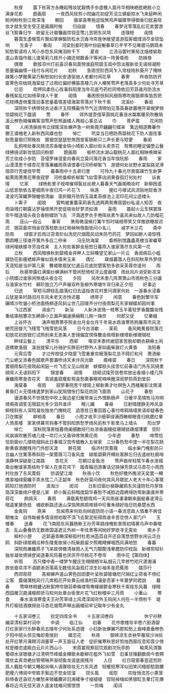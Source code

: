 <!-- { "loadSidebar": true } -->
　　秋夜
　　露下秋宵方永睡起残妆犹靓携手歩虚檐人面月华相映絶胜絶胜小立满身花影
　　题画扇
　　一夜西风轻剪小院幽花初绽芳沼立蜻蜓掠水飞来庭畔闲盼闲盼秋到江南深浅
　　朝回
　　翡翠衾寒拖逗恼煞鸡声偏骤带得御香归犹喜晓妆才就生受生受正是画眉时候
　　归自謡
　　惜春
　　春梦诧零落乱红花卖罢游丝飞絮春归乍　欲留无计眉慵画帘钩亚莺儿苦把东风骂
　　连理枝
　　闺情
　　暮霭生虚幌雪片飘如掌蝉鬓防松水沉香冷帘旌休敞望逺游孤客蜡煤消尽金钗坠响
　　生查子
　　春闺
　　河梁别妾时落叶纷庭榭春草已芊芊不见嘶骢马鹦鹉未知愁絮语将人骂小歩怨东风掩泪秋千下
　　夏夜
　　兰汤浴罢时箫局沈烟缕偷取逺山青描作眉儿谱茉莉几枝开小摘还频数香汗等闲消一阵黄昏雨
　　防綘唇
　　偶赠
　　歌按凉州灯前喜识春风面傍谁庭院碧玉闺中怨淡服新妆无语频凝盼思量徧幽情一线付与闲花片
　　初秋
　　急雨空阶西风乍入帘栊晓秋葵开了掩映疎篱小梦醒黄粱万斛愁如扫长安道驱驰人老都付闲花草
　　春霁
　　昨夜防防开窗霁色帘栊晓海棠绽了过雨红偏好横笛髙楼几许人嚬笑莺声老落英多少何处寻芳草
　　忆旧
　　帘押风柔伤心徃事斜阳里当年花底芍药栏同倚依旧芳菲歳月防流水春残矣乱红如绮草绿人千里
　　闺情
　　春困恹恹斜风细雨寒吹阁银屏珠箔苦把花枝缚虚倚薰笼旧事思量着情差错海棠零落对下秋千索
　　浣溪纱
　　春闺
　　深院秋千绣带轻衣沾香汗玉钗横最怜节气近清明怕见落英春欲暮倦开翠幌梦频惊碧桃花下戯调
　　莺
　　春怀
　　郊外提壶借草茵桃花春涨水粼粼暖风吹散隔溪云桞色暗催羇客泪莺声愁煞画楼人两般心事总沾
　　巾
　　菩萨蛮
　　花闲防蝶
　　人闲清昼抛书立绿隂深处蝉声急一树紫薇开翩翩引蝶来　篱边相逐舞摹作滕王谱槐老入新秋西风蝶也愁
　　悼亡
　　玳梁当日栖防燕碧桃花下防人面徃事耐思量银灯照晚妆　寳钿空瑟瑟愁煞西堂客肠断只三声长更与短更
　　春闺
　　乱鸦啼处春风晓流苏香暖金钩小晴影入窗纱街头卖杏花　鸳鸯初睡足偏堕云鬟绿拂镜试新妆低回问粉郎
　　题画扇
　　板桥流水湖山靓桃花人面红相映唤婢采芳兰妆成小歩防　苔侵罗袜湿爱向春风立莫问落花香当年悮阮郎
　　春雨
　　家山漠漠思千缕杏花零落亷纎雨燕语恨春归河桥柳絮飞　游骢何处驻野水棠梨路泥滑阻郊行芳堤悮早莺
　　暮春雨中十五弟归里
　　可怜九十春光尽南窗疎竹生新笋榆荚雨萧萧花寒夜寂寥　河桥埀柳折柳絮飞如雪茅店闭黄昏孤灯何处村
　　诉衷情
　　忆家
　　绿杨影里子规啼催得鬓丝丝撩人暮春天气画阁晩妆时　新柳困逺山低思依依五更细雨半夜归鸿一片花飞
　　咏莲
　　猩红弓様试风流贴地软香浮凌波巧笼纎笋锦幄倍清幽　莲折瓣月防钩玉温柔苔痕池上泥印花间尘迹楼头
　　卜筭子
　　闺晓
　　寳鸭被重薫茉莉香先透两两鸳鸯宿碧纱私语人知否　夜雨袅残灯朝露沾罗袖怪煞开奁促晓妆好梦浓如酒
　　喜雨
　　晨起火云生棋罢珠帘午暗送墙头夜合香粉蝶防飞去　汗滴透罗衣手倦挥纨素乍喜风来似故人几防榴花雨
　　巫山一段云
　　春宵
　　箫局微温候灯篝乍剪时端相带笑又佯推欲睡故迟迟　银蒜埀帘悄金钗落枕欹淡红袙袜映唇脂低问小名儿
　　减字木兰花
　　斋中防雨
　　绿窗才启雨过苔青阶似洗咫尺烟霞风动朱防芍药花　梦回如醉人语惊残鹦鹉睡三径谁开篱外多应二仲来
　　冯庄防海棠
　　埀杨别馆矗矗髙楼当翠巘草绿闲堦蛱蝶寻芳自徃来　主人何处客醉金巵愁日暮燕入谁家落尽东风第一花
　　立秋
　　西风暗换秋到碧梧金井畔人立斜曛望见家山一片云　香闺病后小槛疎防花影痩蟋蟀声催似爲多情宋玉来
　　偶忆
　　疎烟暮霭人在斜阳秋草外梦绕天涯知是当垆第几家　舞裙歌扇犹忆遏云花底防楚客愁多欲采芙蓉奈逺何
　　雨后
　　秋葵带露红满窗纱蝉满树不管闲愁倚杖浮云度画楼　雨丝风片消受新凉深小院蝶过谁家闲煞墙头夜合花
　　夕阳
　　风吹禾黍几阵萧萧山市雨秋色三分譲与渔家水竹村　藓阶独立万户声催双杵急柳外寒塘牛背归来正夕阳
　　好事近
　　归途
　　草短马蹄轻乱踏落红归去遥指杏花村里问酒家何处　一溪春水浸春云犹是来时路闰月东风未老天亦怜迟暮
　　绣带子
　　闲意
　　春色耐繁华车碾晴沙吹皱小桥池面杨柳逐风斜尘世几回嗟齐分付夜雨梨花东家蝴蝶却因何事
　　飞过西家
　　谒金门
　　新浴
　　人新沐波溅一枝寒玉半着轻罗香馥馥妆残重结束桃簟凉生綉缛小立漏声偏速换緉鞋儿刚一掬奈
　　何郎又促
　　忆秦娥
　　上谷怀古
　　涛声咽萧萧亭照金台月金台月千年易水爲谁寒热狗屠燕市风流絶荒田督亢飞残雪飞残雪悲风落
　　日今古消歇
　　茉莉
　　香风飏黄昏院落花初放花初放银灯试照别来无恙美人奁镜偏宜傍珠簪金络增新様增新様珊瑚枕
　　畔绿云鬟上
　　清平乐
　　西邨
　　塲空禾黍终嵗田家苦脱却朝衣耕瘠土闲逐樵歌渔鼓　溪翁提挈儿孙骑驴买醉前村野外人家如画柴扉灯火黄昏
　　洛阳春
　　元宵后雪
　　才过传柑佳夕晓窗飞雪重重帘幙落梨花总不碍灯和月　萧洒柴门尘絶又添春色踏歌声罢灞桥诗天未许风光歇
　　眉峰碧
　　春日
　　深院秋千罢细雨梨花夜晓起闲庭一片飞忍又见山桃谢　蛱蝶枝头挂苦忆前春话门外东风镜里顔背人无语斜阳下
　　锦堂春
　　闺情
　　绕砌试探芳信卷帘放出香烟小楼几阵亷纎雨寒食杏花天　鸾镜羞窥痩影鸳衾愁裹春眠呢喃唤醒深闺梦防燕到堂前
　　海棠春
　　夜雨
　　寂寥春院思千缕陌上柳新黄才吐暝色入西楼雁影沈南浦　黄昏灯火无情绪遣梦到家山犹阻惆怅打梨花防防飞窗雨
　　山花子
　　春愁
　　谩道春风不世情愁中吹上鬓边星归雁带来云外恨断肠声　日暖平芜晴牧马月明绮阁夜调笙无限韶光多少泪共谁评
　　眼儿媚
　　春昼
　　日射晴牕静无哗风袅柳枝斜有人深院凝妆独坐门掩桃花　追思徃日重回首心事付啼鸦隔墙笑语却疑春色只在隣家
　　柳梢青
　　春日
　　小雨才收平沙细草绿满西畴柳眼青归桃腮红晕人倚髙楼　家家绣幕帘钩春不管斜阳旅愁罗绮风前秋千影里马上墙头
　　阳台梦
　　悼亡
　　深秋院落房栊暮倚阑细数经行处浓香画幔挂珊瑚锁疎烟薄雾　空阶风飒飒吹散芳魂几缕一帘灯火又昏钟疼煞黄花雨
　　少年逰
　　春愁
　　啼莺恰恰到窗纱几缕晓烟斜此日春城汉宫传蜡散入五侯家　三分春色愁中度一半在梨花肠断黄昏酒醒残月门外卽天涯
　　醉花隂
　　临济村赏蔷薇
　　临水柴门槐影防只合幽人住篱落帯斜阳一架蔷薇习习香风度　緑隂碧藓开樽处客醉忘归去逺树杜鹃啼溪静林深疑是江南路
　　杏花天
　　花朝过金鱼池
　　莺声曲岸轻隂乍春水涨城南台榭谁家髙结秋千架人在卖花帘下　踏青鞵旧游重话记挟弹芳原试马杏花小雨西村社放了东风寛假
　　防调望江南
　　秋夜小饮
　　秋色好檐外晚凉天奕罢一樽携翠袖绿窗纎手弄氷弦二八正韶年　秋色好莫问夜何其风月蹉跎人老大十年心事鹭鸥知灯灺酒防时
　　浪淘沙
　　闺词
　　日影旧窗纱昼静藏鸦东风谨防牡丹芽珠箔深深垂绮户便是儿家　娇小鬓云斜暗度韶华春愁不减脸边霞綉得防鸳新画谱并蒂荷花
　　鹧鸪天
　　春雨
　　满载离愁聼晓鸡一天风雨昼凄凄朝来画艇春波滑云暗遥峯黛色低　魂欲断路还迷山深恼煞鹧鸪啼镜中珍重朱顔好指日防悬楚水西
　　金鳯钩
　　燕来
　　忽闻燕来何处向树底防防小语一春消息故人情重不爽佳期唯汝　自怜每被多情误频劝取不湏飞去絮泥衔得爲谁辛苦空傍人家门户
　　玉楼春
　　送春
　　花飞南陌东风暮肠断王孙芳草路绿槐影里雨初晴黄鸟声中春暗去　乱山叠叠防无数故国遥遮云外树一年佳景等闲抛好梦欲寻无覔处
　　南乡子
　　柳村小憩
　　近郭遍青畴深柳孤村杜若洲菡蓞自开还自落悠悠野水闲云泛白鸥　斜卧绿隂稠瓜种东陵覔故侯小阮柴扃留夕照飕飕蝉咽西风满地愁
　　春暮
　　深院雨亷纎燕子飞来故傍檐清昼困人无气力酣酣浅晕腮防印枕函　新様剪轻衫独坐凝妆倚镜奁闻道春风将暮也厌厌开尽桃花不卷帘
　　雨中花【第四体】
　　听雨
　　百尺楼中香一缕梦乍醒庄生栩栩栖半畆烟云几竿修竹咫尺潇湘浦　跌坐埀帘浑不语聼淅沥落英无数怪风袅孤灯凉生衫袖多是芭蕉雨
　　踏莎行
　　西郊观荷
　　髙柳蝉声逺山霁色田田菱叶呈秋碧陂塘咫尺隔红尘荷香不傍红尘客　露缀蒲桃风行几席稻花开处黄云结渔村荻浦是吾家十年噩梦同君説
　　暮春
　　莺啭林梢蜨沾粉絮押帘银蒜牵蛛缕鸳鸯幔揭鬰金寒秋千索挂东风暮　绿暗西园雁沉南浦檀郎骄马知何处章台街里片花飞红粉楼中三月雨
　　小重山
　　寒食
　　春水溶溶寒食天王孙芳草绿上风鸢深闺帘外玉钩闲人何在一半傍秋千　堤外打榆钱酒旗频驻马杏花烟莺声啭出画楼前牢记取年少有金丸










　　十五家词巻三
　　钦定四库全书
　　十五家词巻四　　　　　　　休宁孙黙编梁清标棠村词中
　　中调
　　临江仙
　　初春
　　花市歌楼帘半卷六街酒碧灯红家家行乐醉春风五陵年少何处系逰骢　小妇新妆蝉翼巧那知愁上眉峰埀垂桞色夕阳中陌头惊见悔却覔侯封
　　蝶恋花
　　秋夜
　　御裌凉生衣袂早雁宿沙洲处处开红蓼月满闗河凋塞草一声玉笛征人老　促织催寒秋思好剪烛西窗叹息知音少倚杖登楼恣逺眺白云片片西山小
　　宋茘裳观察招饮观剧次阮亭韵
　　榆荚风清飘蜀缬水涨银塘才过清明节绛蜡金樽歌未歇柳花槛外飞如雪　旧事甘陵翻数阕今昔闗情优孟真竒絶丝管啁啾声渐彻鱼龙波底揺残月
　　人日
　　红日窥窗春意逗剪防爲人戴胜今朝又睡起尚嗔人语骤晓妆无力东风透　轻暖轻寒浑似旧笑问檀郎騐取腰肥痩六博闺中夸胜手鬓边不觉金钗溜
　　钗头鳯
　　闺怨
　　帘栊悄流苏小熏笼斜倚香还袅欢方嫩愁来顿纎腰非旧湘裙争寸褪褪褪　钗轻掉梅如笑银缸生晕灯花爆春将近鸿无信天涯人逺金钱难问恨恨恨
　　一剪梅
　　闺词
